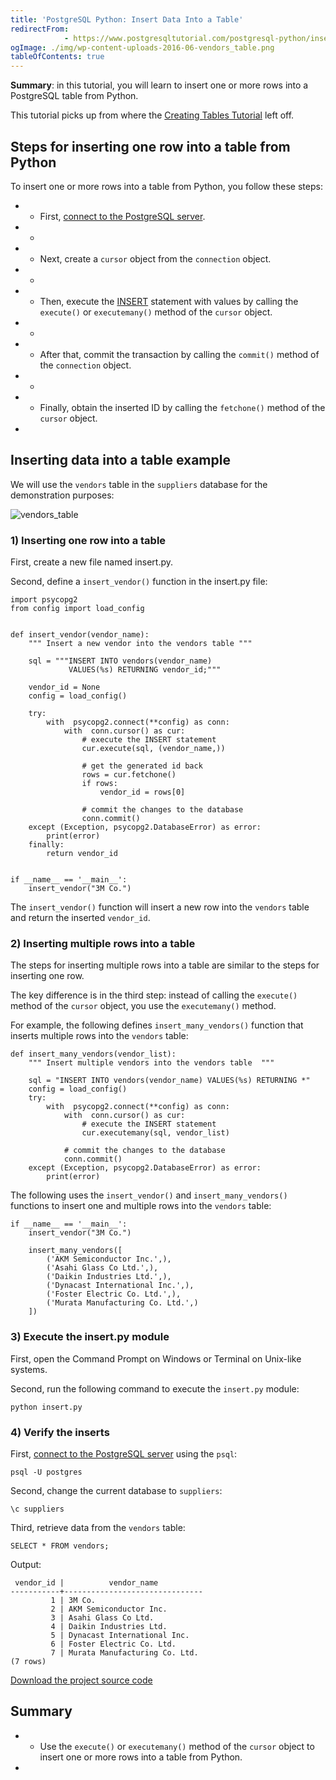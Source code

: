 ```yaml
---
title: 'PostgreSQL Python: Insert Data Into a Table'
redirectFrom: 
            - https://www.postgresqltutorial.com/postgresql-python/insert/
ogImage: ./img/wp-content-uploads-2016-06-vendors_table.png
tableOfContents: true
---
```


**Summary**: in this tutorial, you will learn to insert one or more rows into a PostgreSQL table from Python.



This tutorial picks up from where the [Creating Tables Tutorial](https://www.postgresqltutorial.com/postgresql-python/create-tables/) left off.



## Steps for inserting one row into a table from Python



To insert one or more rows into a table from Python, you follow these steps:



- - First, [connect to the PostgreSQL server](https://www.postgresqltutorial.com/postgresql-python/connect/).
- -
- - Next, create a `cursor` object from the `connection` object.
- -
- - Then, execute the [INSERT](https://www.postgresqltutorial.com/postgresql-tutorial/postgresql-insert/) statement with values by calling the `execute()` or `executemany()` method of the `cursor` object.
- -
- - After that, commit the transaction by calling the `commit()` method of the `connection` object.
- -
- - Finally, obtain the inserted ID by calling the `fetchone()` method of the `cursor` object.
- 


## Inserting data into a table example



We will use the `vendors` table in the `suppliers` database for the demonstration purposes:



![vendors_table](./img/wp-content-uploads-2016-06-vendors_table.png)



### 1) Inserting one row into a table



First, create a new file named insert.py.



Second, define a `insert_vendor()` function in the insert.py file:



```
import psycopg2
from config import load_config


def insert_vendor(vendor_name):
    """ Insert a new vendor into the vendors table """

    sql = """INSERT INTO vendors(vendor_name)
             VALUES(%s) RETURNING vendor_id;"""

    vendor_id = None
    config = load_config()

    try:
        with  psycopg2.connect(**config) as conn:
            with  conn.cursor() as cur:
                # execute the INSERT statement
                cur.execute(sql, (vendor_name,))

                # get the generated id back
                rows = cur.fetchone()
                if rows:
                    vendor_id = rows[0]

                # commit the changes to the database
                conn.commit()
    except (Exception, psycopg2.DatabaseError) as error:
        print(error)
    finally:
        return vendor_id


if __name__ == '__main__':
    insert_vendor("3M Co.")
```



The `insert_vendor()` function will insert a new row into the `vendors` table and return the inserted `vendor_id`.



### 2) Inserting multiple rows into a table



The steps for inserting multiple rows into a table are similar to the steps for inserting one row.



The key difference is in the third step: instead of calling the `execute()` method of the `cursor` object, you use the `executemany()` method.



For example, the following defines `insert_many_vendors()` function that inserts multiple rows into the `vendors` table:



```
def insert_many_vendors(vendor_list):
    """ Insert multiple vendors into the vendors table  """

    sql = "INSERT INTO vendors(vendor_name) VALUES(%s) RETURNING *"
    config = load_config()
    try:
        with  psycopg2.connect(**config) as conn:
            with  conn.cursor() as cur:
                # execute the INSERT statement
                cur.executemany(sql, vendor_list)

            # commit the changes to the database
            conn.commit()
    except (Exception, psycopg2.DatabaseError) as error:
        print(error)
```



The following uses the `insert_vendor()` and `insert_many_vendors()` functions to insert one and multiple rows into the `vendors` table:



```
if __name__ == '__main__':
    insert_vendor("3M Co.")

    insert_many_vendors([
        ('AKM Semiconductor Inc.',),
        ('Asahi Glass Co Ltd.',),
        ('Daikin Industries Ltd.',),
        ('Dynacast International Inc.',),
        ('Foster Electric Co. Ltd.',),
        ('Murata Manufacturing Co. Ltd.',)
    ])
```



### 3) Execute the insert.py module



First, open the Command Prompt on Windows or Terminal on Unix-like systems.



Second, run the following command to execute the `insert.py` module:



```
python insert.py
```



### 4) Verify the inserts



First, [connect to the PostgreSQL server](https://www.postgresqltutorial.com/postgresql-python/connect/) using the `psql`:



```
psql -U postgres
```



Second, change the current database to `suppliers`:



```
\c suppliers
```



Third, retrieve data from the `vendors` table:



```
SELECT * FROM vendors;
```



Output:



```
 vendor_id |          vendor_name
-----------+-------------------------------
         1 | 3M Co.
         2 | AKM Semiconductor Inc.
         3 | Asahi Glass Co Ltd.
         4 | Daikin Industries Ltd.
         5 | Dynacast International Inc.
         6 | Foster Electric Co. Ltd.
         7 | Murata Manufacturing Co. Ltd.
(7 rows)
```



[Download the project source code](https://www.postgresqltutorial.com/wp-content/uploads/2024/01/insert.zip)



## Summary



- - Use the `execute()` or `executemany()` method of the `cursor` object to insert one or more rows into a table from Python.
- 
